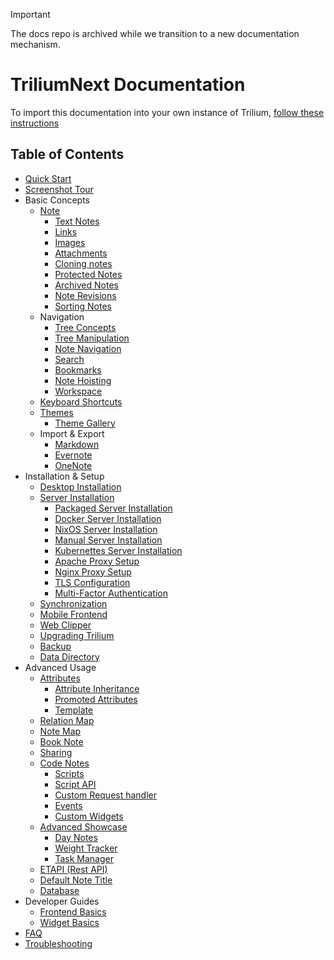 > [!IMPORTANT]
> The docs repo is archived while we transition to a new documentation mechanism.

# TriliumNext Documentation

To import this documentation into your own instance of Trilium, [follow these instructions](Wiki/import-docs.md) 

## Table of Contents

- [Quick Start](Wiki/quick-start.md)
- [Screenshot Tour](Wiki/screenshot-tour.md)
- Basic Concepts    
    - [Note](Wiki/note.md)
        - [Text Notes](Wiki/text-notes.md)
        - [Links](Wiki/links.md)
        - [Images](Wiki/images.md)
        - [Attachments](Wiki/attachments.md)
        - [Cloning notes](Wiki/cloning-notes.md)
        - [Protected Notes](Wiki/protected-notes.md)
        - [Archived Notes](Wiki/archived-notes.md)
        - [Note Revisions](Wiki/note-revisions.md)
        - [Sorting Notes](Wiki/sorting.md)
    - Navigation
        - [Tree Concepts](Wiki/tree-concepts.md)
        - [Tree Manipulation](Wiki/tree-manipulation.md)
        - [Note Navigation](Wiki/note-navigation.md)
        - [Search](Wiki/search.md)
        - [Bookmarks](Wiki/bookmarks.md)
        - [Note Hoisting](Wiki/note-hoisting.md)
        - [Workspace](Wiki/workspace.md)
    - [Keyboard Shortcuts](Wiki/keyboard-shortcuts.md)
    - [Themes](Wiki/themes.md)
        - [Theme Gallery](Wiki)
    - Import & Export
        - [Markdown](Wiki/markdown.md)
        - [Evernote](Wiki/evernote-import.md)
        - [OneNote](Wiki/onenote.md)
- Installation & Setup
    - [Desktop Installation](Wiki/desktop-installation.md)
    - [Server Installation](Wiki/server-installation.md)
        - [Packaged Server Installation](Wiki/packaged-server-installation.md)
        - [Docker Server Installation](Wiki/docker-server-installation.md)
        - [NixOS Server Installation](Wiki/nixos-server-installation.md)
        - [Manual Server Installation](Wiki/manual-server-installation.md)
        - [Kubernettes Server Installation](Wiki/kubernetes-server-installation.md)
        - [Apache Proxy Setup](Wiki/apache-proxy-setup.md)
        - [Nginx Proxy Setup](Wiki/nginx-proxy-setup.md)
        - [TLS Configuration](Wiki/tls-configuration.md)
        - [Multi-Factor Authentication](Wiki/multi-factor-authentication.md)
    - [Synchronization](Wiki/synchronization.md)
    - [Mobile Frontend](Wiki/mobile-frontend.md)
    - [Web Clipper](Wiki/web-clipper.md)
    - [Upgrading Trilium](Wiki/upgrading-trilium.md)
    - [Backup](Wiki/backup.md)
    - [Data Directory](Wiki/data-directory.md)
- Advanced Usage 
    - [Attributes](Wiki/attributes.md)
        - [Attribute Inheritance](Wiki/attribute-inheritance.md)
        - [Promoted Attributes](Wiki/promoted-attributes.md)
        - [Template](Wiki/template.md)
    - [Relation Map](Wiki/relation-map.md)
    - [Note Map](Wiki/note-map.md)
    - [Book Note](Wiki/book-note.md)
    - [Sharing](Wiki/sharing.md)
    - [Code Notes](Wiki/code-notes.md)
        - [Scripts](Wiki/scripts.md)
        - [Script API](Wiki/script-api.md)
        - [Custom Request handler](Wiki/custom-request-handler.md)
        - [Events](Wiki/events.md)
        - [Custom Widgets](Wiki/custom-widget.md)
    - [Advanced Showcase](Wiki/advanced-showcases.md)
        - [Day Notes](Wiki/day-notes.md)
        - [Weight Tracker](Wiki/weight-tracker.md)
        - [Task Manager](Wiki/task-manager.md)
    - [ETAPI (Rest API)](Wiki/etapi.md)
    - [Default Note Title](Wiki/default-note-title.md)
    - [Database](Wiki/database.md)
- Developer Guides
    - [Frontend Basics](Wiki/frontend-basics.md)
    - [Widget Basics](Wiki/widget-basics.md)
- [FAQ](Wiki/faq.md)
- [Troubleshooting](Wiki/troubleshooting.md)
